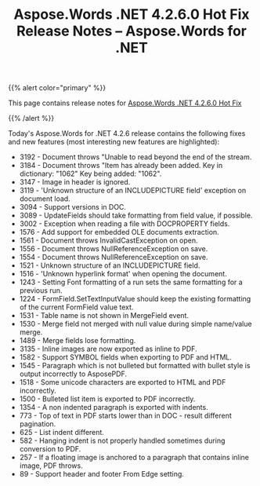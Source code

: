 ﻿---
title: Aspose.Words .NET 4.2.6.0 Hot Fix Release Notes – Aspose.Words for .NET
articleTitle: Aspose.Words .NET 4.2.6.0 Hot Fix Release Notes
linktitle: Aspose.Words .NET 4.2.6.0 Hot Fix Release Notes
description: "Aspose.Words .NET 4.2.6.0 Hot Fix Release Notes – learn about the latest updates and fixes."
type: docs
weight: 270
url: /net/aspose-words-net-4-2-6-0-hot-fix-release-notes/
---

{{% alert color="primary" %}}

This page contains release notes for [Aspose.Words .NET 4.2.6.0 Hot Fix](https://downloads.aspose.com/words/net/new-releases/aspose.words-.net-4.2.6.0-hot-fix/)

{{% /alert %}}

Today's Aspose.Words for .NET 4.2.6 release contains the following fixes and new features (most interesting new features are highlighted):

- 3192 - Document throws "Unable to read beyond the end of the stream.
- 3184 - Document throws "Item has already been added. Key in dictionary: "1062" Key being added: "1062".
- 3147 - Image in header is ignored.
- 3119 - 'Unknown structure of an INCLUDEPICTURE field' exception on document load. 
- 3094 - Support versions in DOC.
- 3089 - UpdateFields should take formatting from field value, if possible. 
- 3002 - Exception when reading a file with DOCPROPERTY fields.
- 1576 - Add support for embedded OLE documents extraction. 
- 1561 - Document throws InvalidCastException on open. 
- 1556 - Document throws NullReferenceException on save.
- 1554 - Document throws NullReferenceException on save.
- 1521 - Unknown structure of an INCLUDEPICTURE field.
- 1516 - 'Unknown hyperlink format' when opening the document.
- 1243 - Setting Font formatting of a run sets the same formatting for a previous run.
- 1224 - FormField.SetTextInputValue should keep the existing formatting of the current FormField value text. 
- 1531 - Table name is not shown in MergeField event.
- 1530 - Merge field not merged with null value during simple name/value merge.
- 1489 - Merge fields lose formatting.
- 3135 - Inline images are now exported as inline to PDF.
- 1582 - Support SYMBOL fields when exporting to PDF and HTML.
- 1545 - Paragraph which is not bulleted but formatted with bullet style is output incorrectly to AsposePDF.
- 1518 - Some unicode characters are exported to HTML and PDF incorrectly. 
- 1500 - Bulleted list item is exported to PDF incorrectly. 
- 1354 - A non indented paragraph is exported with indents.
- 773 - Top of text in PDF starts lower than in DOC - result different pagination.
- 625 - List indent different. 
- 582 - Hanging indent is not properly handled sometimes during conversion to PDF.
- 257 - If a floating image is anchored to a paragraph that contains inline image, PDF throws.
- 89 - Support header and footer From Edge setting.


